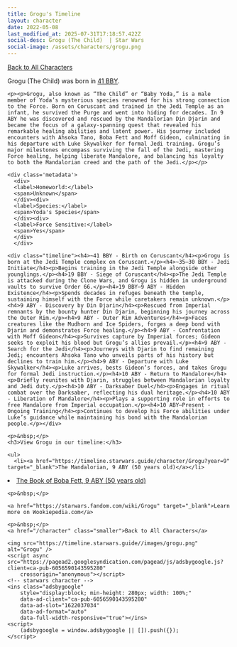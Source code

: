 ```yaml
---
title: Grogu's Timeline
layout: character
date: 2022-05-08
last_modified_at: 2025-07-31T17:18:57.422Z
social-desc: Grogu (The Child)  | Star Wars
social-image: /assets/characters/grogu.png
---
```

<a href="/character" class="smaller">Back to All Characters</a>

<div class="character-profile container">
  <div class="col-10">
    <p>
    Grogu (The Child)             was born in <a href="https://timeline.starwars.guide/character/Grogu?year=-41" target="_blank">41 BBY</a>.
    </p>

    <p><p>Grogu, also known as “The Child” or “Baby Yoda,” is a male member of Yoda’s mysterious species renowned for his strong connection to the Force. Born on Coruscant and trained in the Jedi Temple as an infant, he survived the Purge and went into hiding for decades. In 9 ABY he was discovered and rescued by the Mandalorian Din Djarin and became the focus of a galaxy-spanning quest that revealed his remarkable healing abilities and latent power. His journey included encounters with Ahsoka Tano, Boba Fett and Moff Gideon, culminating in his departure with Luke Skywalker for formal Jedi training. Grogu’s major milestones encompass surviving the fall of the Jedi, mastering Force healing, helping liberate Mandalore, and balancing his loyalty to both the Mandalorian creed and the path of the Jedi.</p></p>
    
    <div class='metadata'>
      <div>
      <label>Homeworld:</label>
      <span>Unknown</span>
      </div><div>
      <label>Species:</label>
      <span>Yoda's Species</span>
      </div><div>
      <label>Force Sensitive:</label>
      <span>Yes</span>
      </div>
      </div>

    <div class="timeline"><h4>~41 BBY - Birth on Coruscant</h4><p>Grogu is born at the Jedi Temple complex on Coruscant.</p><h4>~35–30 BBY - Jedi Initiate</h4><p>Begins training in the Jedi Temple alongside other younglings.</p><h4>19 BBY - Siege of Coruscant</h4><p>The Jedi Temple is attacked during the Clone Wars, and Grogu is hidden in underground vaults to survive Order 66.</p><h4>19 BBY–9 ABY - Hidden Existence</h4><p>Spends decades in refuges beneath the temple, sustaining himself with the Force while caretakers remain unknown.</p><h4>9 ABY - Discovery by Din Djarin</h4><p>Rescued from Imperial remnants by the bounty hunter Din Djarin, beginning his journey across the Outer Rim.</p><h4>9 ABY - Outer Rim Adventures</h4><p>Faces creatures like the Mudhorn and Ice Spiders, forges a deep bond with Djarin and demonstrates Force healing.</p><h4>9 ABY - Confrontation with Moff Gideon</h4><p>Survives capture by Imperial forces; Gideon seeks to exploit his blood but Grogu’s allies prevail.</p><h4>9 ABY - Search for the Jedi</h4><p>Journeys with Djarin to find remaining Jedi; encounters Ahsoka Tano who unveils parts of his history but declines to train him.</p><h4>9 ABY - Departure with Luke Skywalker</h4><p>Luke arrives, bests Gideon’s forces, and takes Grogu for formal Jedi instruction.</p><h4>10 ABY - Return to Mandalore</h4><p>Briefly reunites with Djarin, struggles between Mandalorian loyalty and Jedi duty.</p><h4>10 ABY - Darksaber Duel</h4><p>Engages in ritual combat over the Darksaber, reflecting his dual heritage.</p><h4>10 ABY - Liberation of Mandalore</h4><p>Plays a supporting role in efforts to free Mandalore from Imperial occupation.</p><h4>10 ABY–Present - Ongoing Training</h4><p>Continues to develop his Force abilities under Luke’s guidance while maintaining his bond with the Mandalorian people.</p></div>
    
    <p>&nbsp;</p>
    <h3>View Grogu in our timeline:</h3>

    <ul>
      <li><a href="https://timeline.starwars.guide/character/Grogu?year=9" target="_blank">The Mandalorian, 9 ABY (50 years old)</a></li>
  <li><a href="https://timeline.starwars.guide/character/Grogu?year=9" target="_blank">The Book of Boba Fett, 9 ABY (50 years old)</a></li>
    </ul>

    <p>&nbsp;</p>

    <a href="https://starwars.fandom.com/wiki/Grogu" target="_blank">Learn more on Wookiepedia.com</a>

    <p>&nbsp;</p>
    <a href="/character" class="smaller">Back to All Characters</a>
  </div>
  <div class="character_image col-2">
    
    <img src="https://timeline.starwars.guide//images/grogu.png" alt="Grogu" />
    <script async src="https://pagead2.googlesyndication.com/pagead/js/adsbygoogle.js?client=ca-pub-6056590143595280"
        crossorigin="anonymous"></script>
    <!-- starwars character -->
    <ins class="adsbygoogle"
        style="display:block; min-height: 280px; width: 100%;"
        data-ad-client="ca-pub-6056590143595280"
        data-ad-slot="1622037034"
        data-ad-format="auto"
        data-full-width-responsive="true"></ins>
    <script>
        (adsbygoogle = window.adsbygoogle || []).push({});
    </script>
  </div>
</div>
